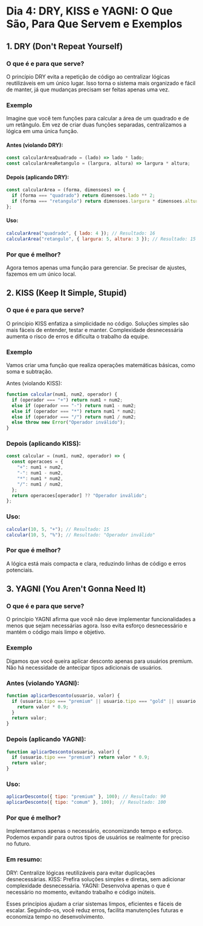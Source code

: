 # Dia 4: DRY, KISS e YAGNI: O Que São, Para Que Servem e Exemplos

## **1. DRY (Don't Repeat Yourself)**  

### **O que é e para que serve?**  
O princípio DRY evita a repetição de código ao centralizar lógicas reutilizáveis em um único lugar. Isso torna o sistema mais organizado e fácil de manter, já que mudanças precisam ser feitas apenas uma vez.  

### **Exemplo**  
Imagine que você tem funções para calcular a área de um quadrado e de um retângulo. Em vez de criar duas funções separadas, centralizamos a lógica em uma única função.  

#### Antes (violando DRY):
```javascript
const calcularAreaQuadrado = (lado) => lado * lado;
const calcularAreaRetangulo = (largura, altura) => largura * altura;
```
#### Depois (aplicando DRY):
```javascript
const calcularArea = (forma, dimensoes) => {
  if (forma === "quadrado") return dimensoes.lado ** 2;
  if (forma === "retangulo") return dimensoes.largura * dimensoes.altura;
};
```

#### Uso:
```javascript
calcularArea("quadrado", { lado: 4 }); // Resultado: 16
calcularArea("retangulo", { largura: 5, altura: 3 }); // Resultado: 15
```

### Por que é melhor?
Agora temos apenas uma função para gerenciar. Se precisar de ajustes, fazemos em um único local.

## 2. KISS (Keep It Simple, Stupid)
### O que é e para que serve?
O princípio KISS enfatiza a simplicidade no código. Soluções simples são mais fáceis de entender, testar e manter. Complexidade desnecessária aumenta o risco de erros e dificulta o trabalho da equipe.

### Exemplo
Vamos criar uma função que realiza operações matemáticas básicas, como soma e subtração.

Antes (violando KISS):
```javascript
function calcular(num1, num2, operador) {
  if (operador === "+") return num1 + num2;
  else if (operador === "-") return num1 - num2;
  else if (operador === "*") return num1 * num2;
  else if (operador === "/") return num1 / num2;
  else throw new Error("Operador inválido");
}
```
### Depois (aplicando KISS):
```javascript
const calcular = (num1, num2, operador) => {
  const operacoes = {
    "+": num1 + num2,
    "-": num1 - num2,
    "*": num1 * num2,
    "/": num1 / num2,
  };
  return operacoes[operador] ?? "Operador inválido";
};
```

### Uso:
```javascript
calcular(10, 5, "+"); // Resultado: 15
calcular(10, 5, "%"); // Resultado: "Operador inválido"
```

### Por que é melhor?
A lógica está mais compacta e clara, reduzindo linhas de código e erros potenciais.

## 3. YAGNI (You Aren't Gonna Need It)
### O que é e para que serve?
O princípio YAGNI afirma que você não deve implementar funcionalidades a menos que sejam necessárias agora. Isso evita esforço desnecessário e mantém o código mais limpo e objetivo.

### Exemplo
Digamos que você queira aplicar desconto apenas para usuários premium. Não há necessidade de antecipar tipos adicionais de usuários.

### Antes (violando YAGNI):
```javascript
function aplicarDesconto(usuario, valor) {
  if (usuario.tipo === "premium" || usuario.tipo === "gold" || usuario.tipo === "platinum") {
    return valor * 0.9;
  }
  return valor;
}
```

### Depois (aplicando YAGNI):
```javascript
function aplicarDesconto(usuario, valor) {
  if (usuario.tipo === "premium") return valor * 0.9;
  return valor;
}
```

### Uso:
```javascript
aplicarDesconto({ tipo: "premium" }, 100); // Resultado: 90
aplicarDesconto({ tipo: "comum" }, 100);  // Resultado: 100
```

### Por que é melhor?
Implementamos apenas o necessário, economizando tempo e esforço. Podemos expandir para outros tipos de usuários se realmente for preciso no futuro.

### Em resumo:
DRY: Centralize lógicas reutilizáveis para evitar duplicações desnecessárias.
KISS: Prefira soluções simples e diretas, sem adicionar complexidade desnecessária.
YAGNI: Desenvolva apenas o que é necessário no momento, evitando trabalho e código inúteis.

Esses princípios ajudam a criar sistemas limpos, eficientes e fáceis de escalar. Seguindo-os, você reduz erros, facilita manutenções futuras e economiza tempo no desenvolvimento.
